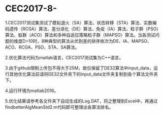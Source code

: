 # CEC2017-8-
1.CEC2017测试集测试了模拟退火（SA）算法、状态转移（STA）算法、实数编码遗传（RCGA）算法、差分进化（DE）算法、免疫（IA）算法、粒子群（PSO）算法、蚁群（ACO）算法和多种自适应策略粒子群（MAPSO）算法。当各测试问题的维度D=10时，8种典型的算法从优到差的排序依次为DE、IA、MAPSO、ACO、RCGA、PSO、STA、SA算法。

2.优化算法代码为matlab语言，CEC2017测试集为C++语言。

3.由于github限制上传包不得大于25M，故仅保留了DE32算法中input_data，运行其他优化算法前请将DE32文件夹下的input_data文件夹复制到各个算法文件夹下。

4.运行环境为matlab2016。

5.优化结果请参考各文件夹下自动生成的Log.DAT，将之整理到Excel中，再通过findbetterAlgMeanStd2.m代码即可整理出各算法排名。

